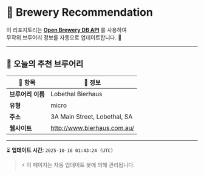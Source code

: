 # 🍺 Brewery Recommendation

이 리포지토리는 **[Open Brewery DB API](https://www.openbrewerydb.org/)** 를 사용하여  
무작위 브루어리 정보를 자동으로 업데이트합니다. 🚀

---

## 🌟 오늘의 추천 브루어리

| 🍻 항목 | 📌 정보 |
|--------|---------|
| **브루어리 이름** | Lobethal Bierhaus |
| **유형** | micro |
| **주소** | 3A Main Street, Lobethal, SA |
| **웹사이트** | http://www.bierhaus.com.au/ |

---

⏳ **업데이트 시간**: `2025-10-16 01:43:24 (UTC)`  

> ⚡ 이 페이지는 자동 업데이트 봇에 의해 관리됩니다.
